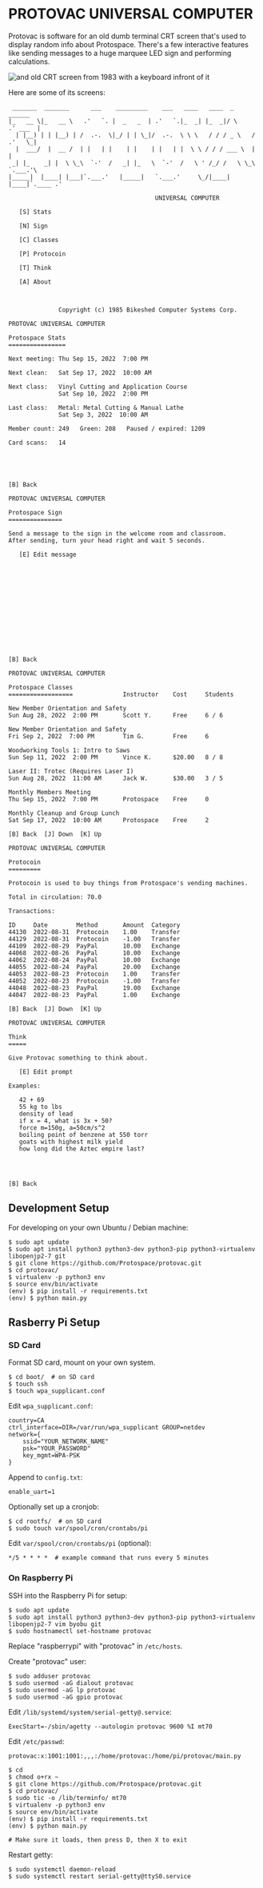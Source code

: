 # PROTOVAC UNIVERSAL COMPUTER

Protovac is software for an old dumb terminal CRT screen that's used to display
random info about Protospace. There's a few interactive features like sending
messages to a huge marquee LED sign and performing calculations.

![and old CRT screen from 1983 with a keyboard infront of it](media/pic1.jpg)

Here are some of its screens:

```
 _______  _______      ___    _________    ___   ____   ____  _        ______
|_   __ \|_   __ \   .'   `. |  _   _  | .'   `.|_  _| |_  _|/ \     .' ___  |
  | |__) | | |__) | /  .-.  \|_/ | | \_|/  .-.  \ \ \   / / / _ \   / .'   \_|
  |  ___/  |  __ /  | |   | |    | |    | |   | |  \ \ / / / ___ \  | |
 _| |_    _| |  \ \_\  `-'  /   _| |_   \  `-'  /   \ ' /_/ /   \ \_\ `.___.'\
|_____|  |____| |___|`.___.'   |_____|   `.___.'     \_/|____| |____|`.____ .'

                                         UNIVERSAL COMPUTER

   [S] Stats

   [N] Sign

   [C] Classes

   [P] Protocoin

   [T] Think

   [A] About



              Copyright (c) 1985 Bikeshed Computer Systems Corp.
```

```
PROTOVAC UNIVERSAL COMPUTER

Protospace Stats
================

Next meeting: Thu Sep 15, 2022  7:00 PM

Next clean:   Sat Sep 17, 2022  10:00 AM

Next class:   Vinyl Cutting and Application Course
              Sat Sep 10, 2022  2:00 PM

Last class:   Metal: Metal Cutting & Manual Lathe
              Sat Sep 3, 2022  10:00 AM

Member count: 249   Green: 208   Paused / expired: 1209

Card scans:   14





[B] Back
```

```
PROTOVAC UNIVERSAL COMPUTER

Protospace Sign
===============

Send a message to the sign in the welcome room and classroom.
After sending, turn your head right and wait 5 seconds.

   [E] Edit message














[B] Back
```

```
PROTOVAC UNIVERSAL COMPUTER

Protospace Classes
==================              Instructor    Cost     Students

New Member Orientation and Safety
Sun Aug 28, 2022  2:00 PM       Scott Y.      Free     6 / 6

New Member Orientation and Safety
Fri Sep 2, 2022  7:00 PM        Tim G.        Free     6

Woodworking Tools 1: Intro to Saws
Sun Sep 11, 2022  2:00 PM       Vince K.      $20.00   8 / 8

Laser II: Trotec (Requires Laser I)
Sun Aug 28, 2022  11:00 AM      Jack W.       $30.00   3 / 5

Monthly Members Meeting
Thu Sep 15, 2022  7:00 PM       Protospace    Free     0

Monthly Cleanup and Group Lunch
Sat Sep 17, 2022  10:00 AM      Protospace    Free     2

[B] Back  [J] Down  [K] Up
```

```
PROTOVAC UNIVERSAL COMPUTER

Protocoin
=========

Protocoin is used to buy things from Protospace's vending machines.

Total in circulation: 70.0

Transactions:

ID     Date        Method       Amount  Category
44130  2022-08-31  Protocoin    1.00    Transfer
44129  2022-08-31  Protocoin    -1.00   Transfer
44109  2022-08-29  PayPal       10.00   Exchange
44068  2022-08-26  PayPal       10.00   Exchange
44062  2022-08-24  PayPal       10.00   Exchange
44055  2022-08-24  PayPal       20.00   Exchange
44053  2022-08-23  Protocoin    1.00    Transfer
44052  2022-08-23  Protocoin    -1.00   Transfer
44048  2022-08-23  PayPal       19.00   Exchange
44047  2022-08-23  PayPal       1.00    Exchange

[B] Back  [J] Down  [K] Up
```

```
PROTOVAC UNIVERSAL COMPUTER

Think
=====

Give Protovac something to think about.

   [E] Edit prompt

Examples:

   42 + 69
   55 kg to lbs
   density of lead
   if x = 4, what is 3x + 50?
   force m=150g, a=50cm/s^2
   boiling point of benzene at 550 torr
   goats with highest milk yield
   how long did the Aztec empire last?




[B] Back
```

## Development Setup

For developing on your own Ubuntu / Debian machine:

```
$ sudo apt update
$ sudo apt install python3 python3-dev python3-pip python3-virtualenv libopenjp2-7 git
$ git clone https://github.com/Protospace/protovac.git
$ cd protovac/
$ virtualenv -p python3 env
$ source env/bin/activate
(env) $ pip install -r requirements.txt
(env) $ python main.py
```

## Rasberry Pi Setup

### SD Card

Format SD card, mount on your own system.

```
$ cd boot/  # on SD card
$ touch ssh
$ touch wpa_supplicant.conf
```

Edit `wpa_supplicant.conf`:

```
country=CA
ctrl_interface=DIR=/var/run/wpa_supplicant GROUP=netdev
network={
    ssid="YOUR_NETWORK_NAME"
    psk="YOUR_PASSWORD"
    key_mgmt=WPA-PSK
}
```

Append to `config.txt`:

```
enable_uart=1
```

Optionally set up a cronjob:

```
$ cd rootfs/  # on SD card
$ sudo touch var/spool/cron/crontabs/pi
```

Edit `var/spool/cron/crontabs/pi` (optional):

```
*/5 * * * *  # example command that runs every 5 minutes
```

### On Raspberry Pi

SSH into the Raspberry Pi for setup:

```
$ sudo apt update
$ sudo apt install python3 python3-dev python3-pip python3-virtualenv libopenjp2-7 vim byobu git
$ sudo hostnamectl set-hostname protovac
```

Replace "raspberrypi" with "protovac" in `/etc/hosts`.

Create "protovac" user:

```
$ sudo adduser protovac
$ sudo usermod -aG dialout protovac
$ sudo usermod -aG lp protovac
$ sudo usermod -aG gpio protovac
```

Edit `/lib/systemd/system/serial-getty@.service`:

```
ExecStart=-/sbin/agetty --autologin protovac 9600 %I mt70
```

Edit `/etc/passwd`:

```
protovac:x:1001:1001:,,,:/home/protovac:/home/pi/protovac/main.py
```

```
$ cd
$ chmod o+rx ~
$ git clone https://github.com/Protospace/protovac.git
$ cd protovac/
$ sudo tic -o /lib/terminfo/ mt70
$ virtualenv -p python3 env
$ source env/bin/activate
(env) $ pip install -r requirements.txt
(env) $ python main.py

# Make sure it loads, then press D, then X to exit
```

Restart getty:

```
$ sudo systemctl daemon-reload
$ sudo systemctl restart serial-getty@ttyS0.service
```
